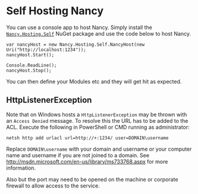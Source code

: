 # Self Hosting Nancy

You can use a console app to host Nancy.  Simply install the [`Nancy.Hosting.Self`](https://nuget.org/packages/Nancy.Hosting.Self) NuGet package and use the code below to host Nancy.

    var nancyHost = new Nancy.Hosting.Self.NancyHost(new Uri("http://localhost:1234"));
    nancyHost.Start();

    Console.ReadLine();
    nancyHost.Stop();

You can then define your Modules etc and they will get hit as expected.

## HttpListenerException
Note that on Windows hosts a `HttpListenerException` may be thrown with an `Access Denied` message. To resolve this the URL has to be added to the ACL. Execute the following in PowerShell or CMD running as administrator:

    netsh http add urlacl url=http://+:1234/ user=DOMAIN\username

Replace `DOMAIN\username` with your domain and username or your computer name and username if you are not joined to a domain. See <http://msdn.microsoft.com/en-us/library/ms733768.aspx> for more information.

Also but the port may need to be opened on the machine or corporate firewall to allow access to the service.